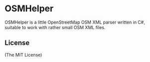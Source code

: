 # OSMHelper

OSMHelper is a little OpenStreetMap OSM XML parser written in C#, suitable to work with rather small OSM XML files.

## License

(The MIT License)
